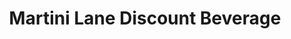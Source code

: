 ---
title: "Martini Lane Discount Beverage"
url: /westbrook/martini-lane-discount-beverage/
shop: Spirituosen
---
